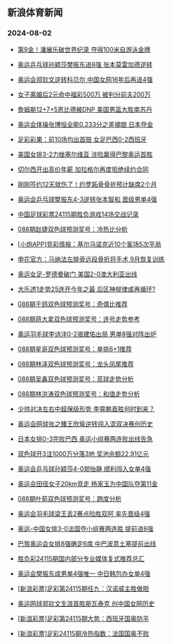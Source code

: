 ## 新浪体育新闻 
### 2024-08-02

+ [第9金！潘展乐破世界纪录 夺得100米自游泳金牌](https://sports.sina.com.cn/others/swim/2024-08-01/doc-inchavum8334090.shtml)

+ [奥运乒乓球孙颖莎樊振东进8强 张本莫雷加德逆转](https://sports.sina.com.cn/others/pingpang/2024-08-01/doc-inchavuh6353194.shtml)

+ [奥运会郑钦文逆转科贝尔 中国女网16年后再进4强](https://sports.sina.com.cn/tennis/china/2024-07-31/doc-incfzyqu3564984.shtml)

+ [女子离婚后2元命中福彩500万 被判分前夫200万](https://sports.sina.com.cn/l/2024-08-01/doc-inchavuk3123544.shtml)

+ [詹姆斯12+7+5恩比德被DNP 美国男篮大胜南苏丹](https://sports.sina.com.cn/basketball/nba/2024-08-01/doc-inchavup5096232.shtml)

+ [奥运会体操张博恒全能0.233分之差摘银 日本夺金](https://sports.sina.com.cn/others/ticao/2024-08-01/doc-incharnr5223719.shtml)

+ [足彩彩果：前10场均出首赔 女足巴西0-2西班牙](https://sports.sina.com.cn/l/2024-08-01/doc-inchavup5104827.shtml)

+ [美国女排3-2力挫塞尔维亚 涉险赢得巴黎奥运首胜](https://sports.sina.com.cn/others/volleyball/2024-08-01/doc-inchavum8318791.shtml)

+ [切尔西开出高价年薪 加拉格尔再度拒绝续约合同](https://sports.sina.com.cn/g/pl/2024-08-01/doc-inchcaai8232642.shtml)

+ [刚刚签约12天就伤了！约罗跖骨骨折预计缺席2个月](https://sports.sina.com.cn/g/pl/2024-08-01/doc-inchcaai8237697.shtml)

+ [奥运会乒乓球樊振东4-3逆转张本智和 晋级男单4强](https://sports.sina.com.cn/others/pingpang/2024-08-02/doc-incheivt7705723.shtml)

+ [中国足球彩票24115期胜负游戏14场交战记录](https://sports.sina.com.cn/l/2024-08-01/doc-inchavum8331272.shtml)

+ [088期赵捷双色球预测奖号：冷热比分析](https://sports.sina.com.cn/l/2024-08-01/doc-inchcaae6286386.shtml)

+ [[小炮APP]竞彩情报：基尔马诺克近10个客场5次平局](https://sports.sina.com.cn/l/2024-08-01/doc-inchavuh6354508.shtml)

+ [申花官方：马纳法左腓骨远段骨折将手术 9月恢复训练](https://sports.sina.com.cn/china/2024-08-01/doc-inchcaah3056873.shtml)

+ [奥运女足-罗德曼破门 美国2-0澳大利亚出线](https://sports.sina.com.cn/g/2024-08-01/doc-incharnk6467135.shtml)

+ [大乐透1走势25连开今年之最 后区神规律或再循环?](https://sports.sina.com.cn/l/2024-08-01/doc-inchchkf8151757.shtml)

+ [088期于鸽双色球预测奖号：奇偶比推荐](https://sports.sina.com.cn/l/2024-08-01/doc-inchcaai8249598.shtml)

+ [088期蒋大拿双色球预测奖号：连号走势参考](https://sports.sina.com.cn/l/2024-08-01/doc-inchcaah3060194.shtml)

+ [奥运羽毛球李诗沣0-2骆建佑出局 男单8强对阵出炉](https://sports.sina.com.cn/others/badmin/2024-08-01/doc-inchecpx4596787.shtml)

+ [088期星哥双色球预测奖号：单挑6+1推荐](https://sports.sina.com.cn/l/2024-08-01/doc-inchcaam5026131.shtml)

+ [088期林泽双色球预测奖号：龙头凤尾推荐](https://sports.sina.com.cn/l/2024-08-01/doc-inchcaae6284699.shtml)

+ [088期吴鑫双色球预测奖号：蓝球走势分析](https://sports.sina.com.cn/l/2024-08-01/doc-inchcaae6281202.shtml)

+ [088期林洪涛双色球预测奖号：和值走势分析](https://sports.sina.com.cn/l/2024-08-01/doc-inchcaah3062343.shtml)

+ [少帅对决左右中超保级形势 李霄鹏首胜何时到来？](https://sports.sina.com.cn/china/2024-08-01/doc-inchcaam5020289.shtml)

+ [奥运会网球张之臻王欣瑜逆转闯入混双决赛创历史](https://sports.sina.com.cn/tennis/china/2024-08-01/doc-inchecpu2637770.shtml)

+ [日本女排0-3完败巴西 奥运小组赛两连败出线告急](https://sports.sina.com.cn/others/volleyball/2024-08-01/doc-inchecpv7789339.shtml)

+ [双色球开3注1000万分落3地 奖池余额22.91亿元](https://sports.sina.com.cn/l/2024-08-01/doc-inchecpv7809732.shtml)

+ [奥运会乒乓球孙颖莎4-0郑怡静 顺利闯入女单4强](https://sports.sina.com.cn/others/pingpang/2024-08-01/doc-incheivv4469784.shtml)

+ [奥运会田径女子20km竞走 杨家玉为中国队夺第11金](https://sports.sina.com.cn/others/athletics/2024-08-01/doc-inchcsxz7995107.shtml)

+ [088期叶荀双色球预测奖号：跨度分析](https://sports.sina.com.cn/l/2024-08-01/doc-inchcaah3058940.shtml)

+ [奥运会羽毛球梁王丢2赛点险胜双阿 率先晋级4强](https://sports.sina.com.cn/others/badmin/2024-08-01/doc-inchcxfu5963179.shtml)

+ [奥运-中国女排3-0法国夺小组赛两连胜 提前进8强](https://sports.sina.com.cn/others/volleyball/2024-08-02/doc-incheumn2313751.shtml)

+ [巴黎奥运会女排8强确定6席 中巴波意土塞提前出线](https://sports.sina.com.cn/others/volleyball/2024-08-02/doc-incheumk5544468.shtml)

+ [胜负彩24115期国内部分专业媒体复式推荐总汇](https://sports.sina.com.cn/l/2024-08-01/doc-inchcnsa2889354.shtml)

+ [奥运会樊振东成男单4强唯一 中日韩包办女单4强](https://sports.sina.com.cn/others/pingpang/2024-08-02/doc-incheyth5436967.shtml)

+ [[新浪彩票]足彩第24115期任九：汉诺威主胜做胆](https://sports.sina.com.cn/l/2024-08-02/doc-inchfezh2093337.shtml)

+ [奥运网球郑钦文生涯首胜斯瓦泰克 创中国女网历史](https://sports.sina.com.cn/tennis/china/2024-08-01/doc-inchcxfx7914345.shtml)

+ [[新浪彩票]足彩第24115期大势：西班牙国奥防平](https://sports.sina.com.cn/l/2024-08-02/doc-inchfezh2092991.shtml)

+ [[新浪彩票]足彩24115期冷热指数：法国国奥不败](https://sports.sina.com.cn/l/2024-08-02/doc-incheytk2217903.shtml)

